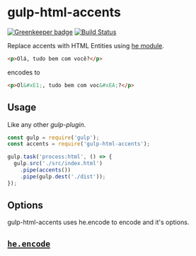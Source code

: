 # gulp-html-accents

[![Greenkeeper badge](https://badges.greenkeeper.io/VitorLuizC/gulp-html-accents.svg)](https://greenkeeper.io/)
[![Build Status](https://travis-ci.org/VitorLuizC/gulp-html-accents.svg?branch=master)](https://travis-ci.org/VitorLuizC/gulp-html-accents)

Replace accents with HTML Entities using [he module](https://www.npmjs.com/package/he).

```html
<p>Olá, tudo bem com você?</p>
```

encodes to

```html
<p>Ol&#xE1;, tudo bem com voc&#xEA;?</p>
```

## Usage
Like any other _gulp-plugin_.

```js
const gulp = require('gulp');
const accents = require('gulp-html-accents');

gulp.task('process:html', () => {
  gulp.src('./src/index.html')
    .pipe(accents())
    .pipe(gulp.dest('./dist'));
});
```

## Options
gulp-html-accents uses he.encode to encode and it's options.
<br>
## [```he.encode```](https://github.com/mathiasbynens/he#heencodetext-options)